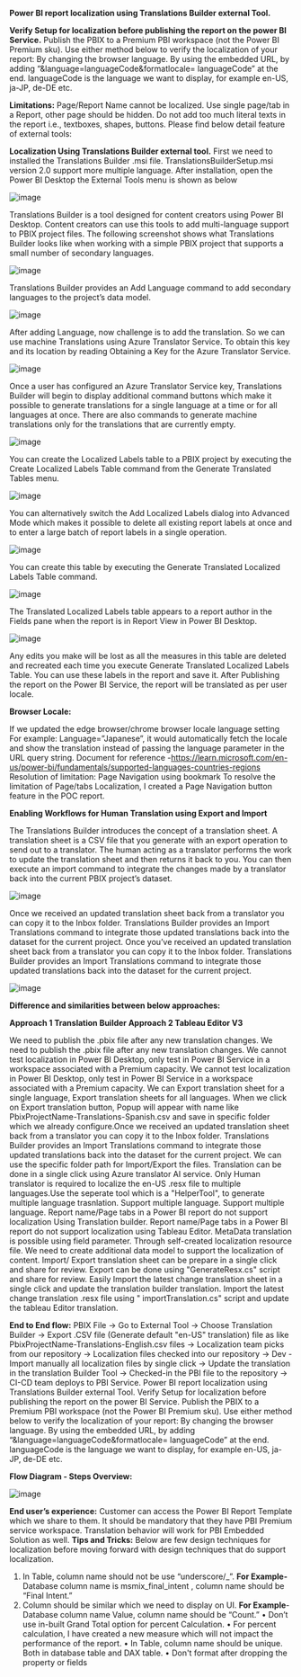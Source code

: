 

**Power BI report localization using Translations Builder external Tool.**


**Verify Setup for localization before publishing the report on the power BI Service.**
Publish the PBIX to a Premium PBI workspace (not the Power BI Premium sku). Use either method below to verify the localization of your report:
By changing the browser language.
By using the embedded URL, by adding “&language=languageCode&formatlocale= languageCode” at the end. languageCode is the language we want to display, for example en-US, ja-JP, de-DE etc.


**Limitations:**
Page/Report Name cannot be localized.
Use single page/tab in a Report, other page should be hidden.
Do not add too much literal texts in the report i.e., textboxes, shapes, buttons.
Please find below detail feature of external tools:


**Localization Using Translations Builder external tool.**
First we need to installed the Translations Builder .msi file.
TranslationsBuilderSetup.msi version 2.0 support more multiple language.
After installation, open the Power BI Desktop the External Tools menu is shown as below

![image](https://github.com/user-attachments/assets/f843de51-14a1-4add-a651-20c27375efc3)

  
Translations Builder is a tool designed for content creators using Power BI Desktop. Content creators can use this tools to add multi-language support to PBIX project files. The following screenshot shows what Translations Builder looks like when working with a simple PBIX project that supports a small number of secondary languages.

![image](https://github.com/user-attachments/assets/1d4335b8-454f-4a5c-97e6-203ec1a1604f)

  
Translations Builder provides an Add Language command to add secondary languages to the project’s data model.

![image](https://github.com/user-attachments/assets/65705aee-29a4-4e37-96e9-1a2dc3807566)

  
After adding Language, now challenge is to add the translation. So we can use machine Translations using Azure Translator Service.
To obtain this key and its location by reading Obtaining a Key for the Azure Translator Service.

![image](https://github.com/user-attachments/assets/b5a7b006-a114-4e75-8a54-a24d45a971c6)

  
Once a user has configured an Azure Translator Service key, Translations Builder will begin to display additional command buttons which make it possible to generate translations for a single language at a time or for all languages at once. There are also commands to generate machine translations only for the translations that are currently empty.

![image](https://github.com/user-attachments/assets/3ff494e5-e703-471d-9c7f-df5e53a2e1a4)

  
You can create the Localized Labels table to a PBIX project by executing the Create Localized Labels Table command from the Generate Translated Tables menu.


![image](https://github.com/user-attachments/assets/1decda30-8726-4b0c-be55-4fe2dd40150f)


  You can alternatively switch the Add Localized Labels dialog into Advanced Mode which makes it possible to delete all existing report labels at once and to enter a large batch of report labels in a single operation.

  ![image](https://github.com/user-attachments/assets/57b40462-e4ba-4b3c-9920-8ef3656331dd)

  
You can create this table by executing the Generate Translated Localized Labels Table command.

![image](https://github.com/user-attachments/assets/dffc101d-0723-418c-8354-fdc6a5ed090f)

  
The Translated Localized Labels table appears to a report author in the Fields pane when the report is in Report View in Power BI Desktop.

![image](https://github.com/user-attachments/assets/c37eeccd-88f8-4f64-b067-9d649d4e931c)

  
Any edits you make will be lost as all the measures in this table are deleted and recreated each time you execute Generate Translated Localized Labels Table.
You can use these labels in the report and save it. After Publishing the report on the Power BI Service, the report will be translated as per user locale.

**Browser Locale:**

If we updated the edge browser/chrome browser locale language setting For example: Language=”Japanese”, it would automatically fetch the locale and show the translation instead of passing the language parameter in the URL query string.
Document for reference -https://learn.microsoft.com/en-us/power-bi/fundamentals/supported-languages-countries-regions 
Resolution of limitation:
Page Navigation using bookmark
To resolve the limitation of Page/tabs Localization, I created a Page Navigation button feature in the POC report.

**Enabling Workflows for Human Translation using Export and Import**

The Translations Builder introduces the concept of a translation sheet. A translation sheet is a CSV file that you generate with an export operation to send out to a translator. The human acting as a translator performs the work to update the translation sheet and then returns it back to you. You can then execute an import command to integrate the changes made by a translator back into the current PBIX project’s dataset.

![image](https://github.com/user-attachments/assets/a0e9d35b-88c3-48d6-8bd8-e3a398a1034c)



  
Once we received an updated translation sheet back from a translator you can copy it to the Inbox folder. Translations Builder provides an Import Translations command to integrate those updated translations back into the dataset for the current project. Once you’ve received an updated translation sheet back from a translator you can copy it to the Inbox folder. Translations Builder provides an Import Translations command to integrate those updated translations back into the dataset for the current project.


![image](https://github.com/user-attachments/assets/b524fd27-fc75-42ec-813a-75312307cf9b)


  
**Difference and similarities between below approaches:**


**Approach 1 Translation Builder	Approach 2 Tableau Editor V3**

We need to publish the .pbix file after any new translation changes.	We need to publish the .pbix file after any new translation changes.
We cannot test localization in Power BI Desktop, only test in Power BI Service in a workspace associated with a Premium capacity.	We cannot test localization in Power BI Desktop, only test in Power BI Service in a workspace associated with a Premium capacity.
We can Export translation sheet for a single language, Export translation sheets for all languages. When we click on Export translation button, Popup will appear with name like PbixProjectName-Translations-Spanish.csv and save in specific folder which we already configure.Once we received an updated translation sheet back from a translator you can copy it to the Inbox folder. Translations Builder provides an Import Translations command to integrate those updated translations back into the dataset for the current project.	We can use the specific folder path for Import/Export the files.
Translation can be done in a single click using Azure translator AI service.	Only Human translator is required to localize the en-US .resx file to multiple languages.Use the seperate tool which is a "HelperTool", to generate multiple language trasnlation.
Support multiple language.	Support multiple language.
Report name/Page tabs in a Power BI report do not support localization Using Translation builder.	Report name/Page tabs in a Power BI report do not support localization using Tableau Editor.
MetaData translation is possible using field parameter.	Through self-created localization resource file. We need to create additional data model to support the localization of content.
Import/ Export translation sheet can be prepare in a single click and share for review.	Export can be done using "GenerateResx.cs" script and share for review.
Easily Import the latest change translation sheet in a single click and update the translation builder translation.	Import the latest change translation .resx file using " importTranslation.cs" script and update the tableau Editor translation.

**End to End flow:**
PBIX File → Go to External Tool → Choose Translation Builder → Export .CSV file (Generate default "en-US" translation) file as like PbixProjectName-Translations-English.csv files → Localization team picks from our repository → Localization files checked into our repository → Dev - Import manually all localization files by single click → Update the translation in the translation Builder Tool → Checked-in the PBI file to the repository → CI-CD team deploys to PBI Service.
Power BI report localization using Translations Builder external Tool.
Verify Setup for localization before publishing the report on the power BI Service.
Publish the PBIX to a Premium PBI workspace (not the Power BI Premium sku). Use either method below to verify the localization of your report:
By changing the browser language.
By using the embedded URL, by adding “&language=languageCode&formatlocale= languageCode” at the end. languageCode is the language we want to display, for example en-US, ja-JP, de-DE etc.

**Flow Diagram - Steps Overview:**


![image](https://github.com/user-attachments/assets/2a3fffb7-5d1f-4e4f-a830-05c63cc8b049)

  
**End user’s experience:**
Customer can access the Power BI Report Template which we share to them. It should be mandatory that they have PBI Premium service workspace.
Translation behavior will work for PBI Embedded Solution as well.
**Tips and Tricks:**
Below are few design techniques for localization before moving forward with design techniques that do support localization.
1.	In Table, column name should not be use “underscore/_”.
**For Example-** Database column name is msmix_final_intent , column name should be “Final Intent.”
2.	Column should be similar which we need to display on UI.
**For Example**- Database column name Value, column name should be “Count.”
•	Don’t use in-built Grand Total option for percent Calculation.
•	For percent calculation, I have created a new measure which will not impact the performance of the report.
•	In Table, column name should be unique. Both in database table and DAX table.
•	Don't format after dropping the property or fields

